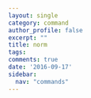 ```yaml
---
layout: single
category: command
author_profile: false
excerpt: ""
title: norm
tags:
comments: true
date: '2016-09-17'
sidebar:
  nav: "commands"
---
```

